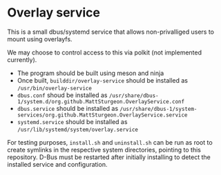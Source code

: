 # Overlay service

This is a small dbus/systemd service that allows non-privalliged users to mount using overlayfs.

We may choose to control access to this via polkit (not implemented currently).

- The program should be built using meson and ninja
- Once built, `builddir/overlay-service` should be installed as `/usr/bin/overlay-service`
- `dbus.conf` shoud be installed as `/usr/share/dbus-1/system.d/org.github.MattSturgeon.OverlayService.conf`
- `dbus.service` should be installed as `/usr/share/dbus-1/system-services/org.github.MattSturgeon.OverlayService.service`
- `systemd.service` should be installed as `/usr/lib/systemd/system/overlay.service`

For testing purposes, `install.sh` and `uninstall.sh` can be run as root to create symlinks in the respective system directories, pointing to this repository. D-Bus must be restarted after initially installing to detect the installed service and configuration.